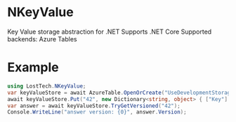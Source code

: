# NKeyValue
Key Value storage abstraction for .NET
Supports .NET Core
Supported backends: Azure Tables

# Example
```csharp
using LostTech.NKeyValue;
var keyValueStore = await AzureTable.OpenOrCreate("UseDevelopmentStorage=true", "Sample");
await keyValueStore.Put("42", new Dictionary<string, object> { ["Key"] = "value0" });
var answer = await keyValueStore.TryGetVersioned("42");
Console.WriteLine("answer version: {0}", answer.Version);
```